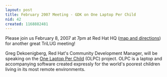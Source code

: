 ```yaml
---
layout: post
title: February 2007 Meeting - GDK on One Laptop Per Child
nid: 42
created: 1168882481
---
```

Please join us February 8, 2007 at 7pm at Red Hat HQ (<a href="http://www.redhat.com/about/contact/ww/americas/raleigh.html">map and directions</a>) for another great TriLUG meeting!

Greg Dekoenigberg, Red Hat's Community Development Manager, will be speaking on the <a href="http://www.laptop.org">One Laptop Per Child</a> (OLPC) project.  OLPC is a laptop and accompanying software created expressly for the world's poorest children living in its most remote environments.  
